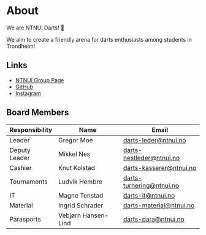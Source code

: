# About

We are NTNUI Darts! 🎯

We aim to create a friendly arena for darts enthusiasts among students in Trondheim!

## Links

- [NTNUI Group Page](https://medlem.ntnui.no/groups/darts/)
- [GitHub](https://github.com/ntnui-darts)
- [Instagram](https://instagram.com/ntnuidarts)

## Board Members

| Responsibility | Name                       | Email                      |
| -------------- | -------------------------- | -------------------------- |
| Leader         | Gregor Moe                 | <darts-leder@ntnui.no>     |
| Deputy Leader  | Mikkel Nes                 | <darts-nestleder@ntnui.no> |
| Cashier        | Knut Kolstad               | <darts-kasserer@ntnui.no>  |
| Tournaments    | Ludvik Hembre              | <darts-turnering@ntnui.no> |
| IT             | Magne Tenstad              | <darts-it@ntnui.no>        |
| Material       | Ingrid Schrader            | <darts-material@ntnui.no>  |
| Parasports     | Vebjørn Hansen-Lind        | <darts-para@ntnui.no>      |
